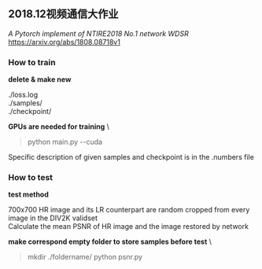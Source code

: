 ## 2018.12视频通信大作业
*A Pytorch implement of NTIRE2018 No.1 network WDSR* \
https://arxiv.org/abs/1808.08718v1

### How to train
**delete & make new**

./loss.log \
./samples/ \
./checkpoint/

**GPUs are needed for training** \
>python main.py --cuda

Specific description of given samples and checkpoint is in the .numbers file


### How to test
**test method**

700x700 HR image and its LR counterpart are random cropped from every image in the DIV2K validset  \
Calculate the mean PSNR of HR image and the image restored by network

**make correspond empty folder to store samples before test** \
>mkdir ./foldername/
>python psnr.py

